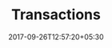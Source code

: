 ---
title: "Transactions"
date: 2017-09-26T12:57:20+05:30
draft: false
layout: transactions
property: "Casa Baga"
status: "In Process"
url: /bookings/transactions/casa-baga/
slug: "casa-baga/"

mainmenu:
 bookings: true
 transactions: true

---
